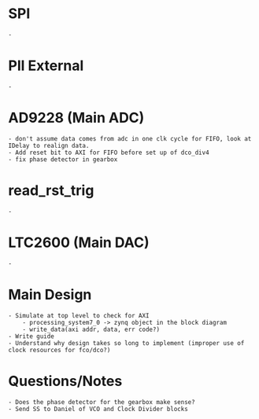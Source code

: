 # SPI
    - 
# Pll External
    - 
# AD9228 (Main ADC)
    - don't assume data comes from adc in one clk cycle for FIFO, look at IDelay to realign data.
    - Add reset bit to AXI for FIFO before set up of dco_div4
    - fix phase detector in gearbox
# read_rst_trig 
    - 
# LTC2600 (Main DAC)
    - 
# Main Design 
    - Simulate at top level to check for AXI
        - processing_system7_0 -> zynq object in the block diagram
        - write_data(axi addr, data, err code?)
    - Write guide
    - Understand why design takes so long to implement (improper use of clock resources for fco/dco?)
# Questions/Notes
    - Does the phase detector for the gearbox make sense?
    - Send SS to Daniel of VCO and Clock Divider blocks 